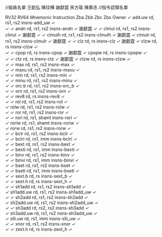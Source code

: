 //組員名單
王凱弘
陳玟樺
謝獻霆
宋方瑜
陳慕丞
//指令認領名單

RV32 	RV64 	Mnemonic 	Instruction 		Zba 	Zbb 	Zbc 	Zbs 	Owner
	✓ 	add.uw rd, rs1, rs2 	insns-add_uw 	✓ 			
✓ 	✓ 	andn rd, rs1, rs2 	insns-andn 		✓ 									謝獻霆
✓ 	✓ 	clmul rd, rs1, rs2 	insns-clmul 			✓ 							謝獻霆
✓ 	✓ 	clmulh rd, rs1, rs2 	insns-clmulh 			✓ 						謝獻霆
 	✓ 	clmulr rd, rs1, rs2 	insns-clmulr 			✓ 						謝獻霆
✓ 	✓ 	clz rd, rs 	insns-clz 		✓ 											謝獻霆
	✓ 	clzw rd, rs 	insns-clzw 		✓ 			
✓ 	✓ 	cpop rd, rs 	insns-cpop 		✓ 										謝獻霆
	✓ 	cpopw rd, rs 	insns-cpopw 		✓ 			
✓ 	✓ 	ctz rd, rs 	insns-ctz 		✓ 											謝獻霆
	✓ 	ctzw rd, rs 	insns-ctzw 		✓ 			
✓ 	✓ 	max rd, rs1, rs2 	insns-max 		✓ 		                   
✓ 	✓ 	maxu rd, rs1, rs2 	insns-maxu 		✓ 		
✓ 	✓ 	min rd, rs1, rs2 	insns-min 		✓ 		
✓ 	✓ 	minu rd, rs1, rs2 	insns-minu 		✓ 		
✓ 	✓ 	orc.b rd, rs1, rs2 	insns-orc_b 		✓ 		
✓ 	✓ 	orn rd, rs1, rs2 	insns-orn 		✓ 		
✓ 	✓ 	rev8 rd, rs 	insns-rev8 		✓ 			
✓ 	✓ 	rol rd, rs1, rs2 	insns-rol 		✓ 		
	✓ 	rolw rd, rs1, rs2 	insns-rolw 		✓ 		
✓ 	✓ 	ror rd, rs1, rs2 	insns-ror 		✓ 		
✓ 	✓ 	rori rd, rs1, shamt 	insns-rori 		✓ 		
	✓ 	roriw rd, rs1, shamt 	insns-roriw 		✓ 		
	✓ 	rorw rd, rs1, rs2 	insns-rorw 		✓ 		
✓ 	✓ 	bclr rd, rs1, rs2 	insns-bclr 				✓ 	
✓ 	✓ 	bclri rd, rs1, imm 	insns-bclri 				✓ 	
✓ 	✓ 	bext rd, rs1, rs2 	insns-bext 				✓ 	
✓ 	✓ 	bexti rd, rs1, imm 	insns-bexti 				✓ 	
✓ 	✓ 	binv rd, rs1, rs2 	insns-binv 				✓ 	
✓ 	✓ 	binvi rd, rs1, imm 	insns-binvi 				✓ 	
✓ 	✓ 	bset rd, rs1, rs2 	insns-bset 				✓ 	
✓ 	✓ 	bseti rd, rs1, imm 	insns-bseti 				✓ 	
✓ 	✓ 	sext.b rd, rs 	insns-sext_b 		✓ 			
✓ 	✓ 	sext.h rd, rs 	insns-sext_h 		✓ 			
✓ 	✓ 	sh1add rd, rs1, rs2 	insns-sh1add 	✓ 			
	✓ 	sh1add.uw rd, rs1, rs2 	insns-sh1add_uw 	✓ 		
✓ 	✓ 	sh2add rd, rs1, rs2 	insns-sh2add 	✓ 			
	✓ 	sh2add.uw rd, rs1, rs2 	insns-sh2add_uw 	✓ 		
✓ 	✓ 	sh3add rd, rs2, rs2 	insns-sh3add 	✓ 			
	✓ 	sh3add.uw rd, rs1, rs2 	nsns-sh3add_uw 	✓ 			
	✓ 	slli.uw rd, rs1, imm 	insns-slli_uw 	✓ 			
✓ 	✓ 	xnor rd, rs1, rs2 	insns-xnor 		✓ 		
✓ 	✓ 	zext.h rd, rs 	insns-zext_h 		✓
